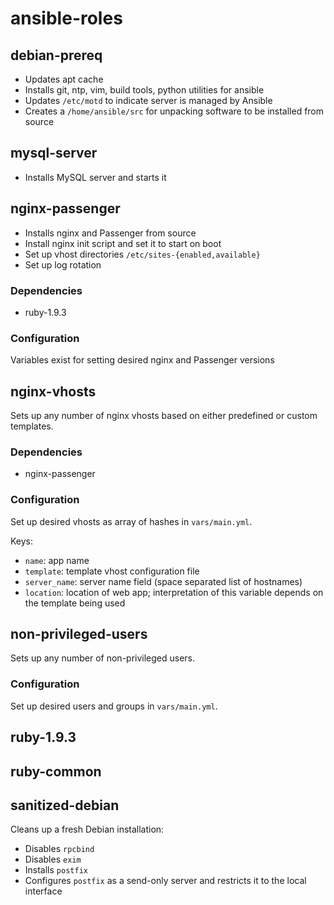 # ansible-roles

## debian-prereq

  * Updates apt cache
  * Installs git, ntp, vim, build tools, python utilities for ansible
  * Updates `/etc/motd` to indicate server is managed by Ansible
  * Creates a `/home/ansible/src` for unpacking software to be installed from source

## mysql-server

  * Installs MySQL server and starts it

## nginx-passenger

  * Installs nginx and Passenger from source
  * Install nginx init script and set it to start on boot
  * Set up vhost directories `/etc/sites-{enabled,available}`
  * Set up log rotation

### Dependencies

  * ruby-1.9.3

### Configuration

Variables exist for setting desired nginx and Passenger versions

## nginx-vhosts

Sets up any number of nginx vhosts based on either predefined or custom templates.

### Dependencies

  * nginx-passenger

### Configuration

Set up desired vhosts as array of hashes in `vars/main.yml`.

Keys:

  * `name`: app name
  * `template`: template vhost configuration file
  * `server_name`: server name field (space separated list of hostnames)
  * `location`: location of web app; interpretation of this variable depends on the template being used

## non-privileged-users

Sets up any number of non-privileged users.

### Configuration

Set up desired users and groups in `vars/main.yml`.

## ruby-1.9.3

## ruby-common

## sanitized-debian

Cleans up a fresh Debian installation:

  * Disables `rpcbind`
  * Disables `exim`
  * Installs `postfix`
  * Configures `postfix` as a send-only server and restricts it to the local interface
